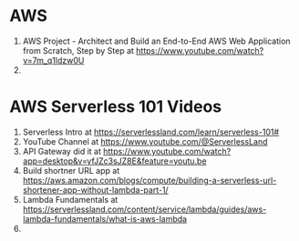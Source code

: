 # AWS

1. AWS Project - Architect and Build an End-to-End AWS Web Application from Scratch, Step by Step at https://www.youtube.com/watch?v=7m_q1ldzw0U
2. 

# AWS Serverless 101 Videos
1. Serverless Intro at https://serverlessland.com/learn/serverless-101#
2. YouTube Channel at https://www.youtube.com/@ServerlessLand
3. API Gateway did it at https://www.youtube.com/watch?app=desktop&v=yfJZc3sJZ8E&feature=youtu.be
4. Build shortner URL app at https://aws.amazon.com/blogs/compute/building-a-serverless-url-shortener-app-without-lambda-part-1/
5. Lambda Fundamentals at https://serverlessland.com/content/service/lambda/guides/aws-lambda-fundamentals/what-is-aws-lambda
6. 
